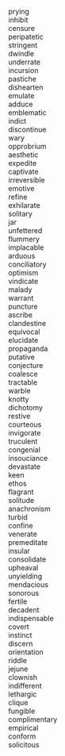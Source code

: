 prying  
inhibit  
censure  
peripatetic  
stringent  
dwindle  
underrate  
incursion  
pastiche  
dishearten  
emulate  
adduce  
emblematic  
indict  
discontinue  
wary  
opprobrium  
aesthetic  
expedite  
captivate  
irreversible  
emotive  
refine  
exhilarate  
solitary  
jar  
unfettered  
flummery  
implacable  
arduous  
conciliatory  
optimism  
vindicate  
malady  
warrant  
puncture  
ascribe  
clandestine  
equivocal  
elucidate  
propaganda  
putative  
conjecture  
coalesce  
tractable  
warble  
knotty  
dichotomy  
restive  
courteous  
invigorate  
truculent  
congenial  
insouciance  
devastate  
keen  
ethos  
flagrant  
solitude  
anachronism  
turbid  
confine  
venerate  
premeditate  
insular  
consolidate  
upheaval  
unyielding  
mendacious  
sonorous  
fertile  
decadent  
indispensable  
covert  
instinct  
discern  
orientation  
riddle  
jejune  
clownish  
indifferent  
lethargic  
clique  
fungible  
complimentary  
empirical  
conform  
solicitous  

